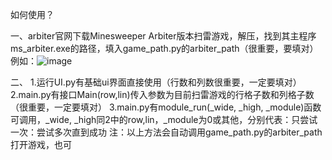 如何使用？

一、arbiter官网下载Minesweeper Arbiter版本扫雷游戏，解压，找到其主程序ms_arbiter.exe的路径，填入game_path.py的arbiter_path（很重要，要填对）
例如：![image](https://github.com/user-attachments/assets/47fde55c-32a3-4240-bea4-dcc39d9aea6e)

二、
1.运行UI.py有基础ui界面直接使用（行数和列数很重要，一定要填对）
2.main.py有接口Main(row,lin)传入参数为目前扫雷游戏的行格子数和列格子数（很重要，一定要填对）
3.main.py有module_run(_wide, _high, _module)函数可调用，_wide, _high同2中的row,lin，_module为0或其他，分别代表：只尝试一次：尝试多次直到成功
注：以上方法会自动调用game_path.py的arbiter_path打开游戏，也可
<!---
sdy-310400/sdy-310400 is a ✨ special ✨ repository because its `README.md` (this file) appears on your GitHub profile.
You can click the Preview link to take a look at your changes.
--->
